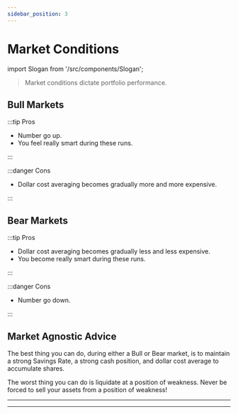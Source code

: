 ```yaml
---
sidebar_position: 3
---
```


# Market Conditions

import Slogan from '/src/components/Slogan';

>Market conditions dictate portfolio performance.

## Bull Markets

:::tip Pros

- Number go up.
- You feel really smart during these runs.

:::

:::danger Cons

- Dollar cost averaging becomes gradually more and more expensive.

:::

## Bear Markets

:::tip Pros

- Dollar cost averaging becomes gradually less and less expensive.
- You become really smart during these runs.

:::

:::danger Cons

- Number go down.

:::

## Market Agnostic Advice

The best thing you can do, during either a Bull or Bear market, is to maintain a strong Savings Rate, a strong cash position, and dollar cost average to accumulate shares. 

The worst thing you can do is liquidate at a position of weakness. Never be forced to sell your assets from a position of weakness!

---
<Slogan/>

---
